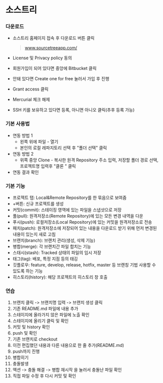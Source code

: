 # 소스트리

### 다운로드

* 소스트리 홈페이지 접속 후 다운로드 버튼 클릭

  > www.sourcetreeapp.com/

* License 및 Privacy policy 동의

* 회원가입이 되어 있다면 중앙에 Bitbucket 클릭

* 안돼 있다면 Create one for free 눌러서 가입 후 진행

* Grant access 클릭

* Mercurial 체크 해제

* SSH 키를 보유하고 있다면 등록, 아니면 아니오 클릭(추후 등록 가능)

### 기본 사용법

* 연동 방법 1
  * 왼쪽 위에 파일 - 열기
  * 본인의 로컬 레파지토리 선택 후 "폴더 선택" 클릭
* 연동 방법 2 
  * 위쪽 중앙 Clone - 복사한 원격 Repository 주소 입력, 저장할 폴더 경로 선택, 프로젝트명 입력후 "클론 " 클릭
* 연동 결과 확인

### 기본 기능

* 프로젝트 탭: Local&Remote Repository를 한 묶음으로 보여줌
* \+버튼: 신규 프로젝트를 생성
* 커밋(commit): 스테이징 영역에 있는 파일을 스냅샷으로 저장
* 풀(pull): 원격저장소(Remote Repository)에 있는 모든 변경 내역을 다운
* 푸시(push): 로컬저장소(Local Repository)에 있는 커밋을 원격저장소로 전송
* 패치(patch): 원격저장소에 저장되어 있는 내용을 다운로드 받기 위해 먼저 변경된 내용이 있는지 새로 고침
* 브랜치(branch): 브랜치 관리(생성, 삭제 기능)
* 병합(merge): 각 브랜치간 파일 합치는 기능
* 스태시(stash): Tracked 상태의 파일의 임시 저장
* 태그(tag): 배포, 특정 지점 등의 태깅
* 깃플로우: feature, develop, release, hotfix, master 등 브랜칭 기법 사용할 수 있도록 하는 기능
* 히스토리(history): 해당 프로젝트의 히스토리 창 호출

### 연습

1. 브랜치 클릭 -> 브랜치명 입력 -> 브랜치 생성 클릭
2. 기존 README.md 파일에 내용 추가
3. 스테이지에 올라가지 않은 파일에 노출 확인
4. 스테이지에 올리기 클릭 및 확인
5. 커밋 및 history 확인
6. push 및 확인
7. 기존 브랜치로 checkout
8. 이전 편집했던 내용과 다른 내용으로 한 줄 추가(README.md)
9. push까지 진행
10. 병합히기
11. 충돌발생
12. 액션 -> 충돌 해결 -> 병합 재시작 을 눌러서 충돌난 파일 확인
13. 직접 파일 수정 후 다시 커밋 및 확인
